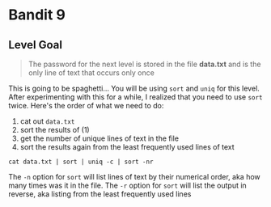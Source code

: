 # Bandit 9

## Level Goal

> The password for the next level is stored in the file **data.txt** and is the only line of text that occurs only once

This is going to be spaghetti...
You will be using `sort` and `uniq` for this level.
After experimenting with this for a while, I realized that you need to use `sort` twice.
Here's the order of what we need to do:

1. cat out `data.txt`
2. sort the results of (1)
3. get the number of unique lines of text in the file
4. sort the results again from the least frequently used lines of text

`cat data.txt | sort | uniq -c | sort -nr`

The `-n` option for `sort` will list lines of text by their numerical order, aka how many times was it in the file.
The `-r` option for `sort` will list the output in reverse, aka listing from the least frequently used lines
